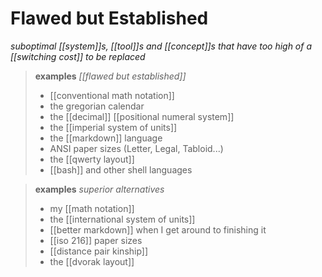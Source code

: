 # Flawed but Established

_suboptimal [[system]]s, [[tool]]s and [[concept]]s that have too high of a [[switching cost]] to be replaced_

> **examples** _[[flawed but established]]_
>
> - [[conventional math notation]]
> - the gregorian calendar
> - the [[decimal]] [[positional numeral system]]
> - the [[imperial system of units]]
> - the [[markdown]] language
> - ANSI paper sizes (Letter, Legal, Tabloid...)
> - the [[qwerty layout]]
> - [[bash]] and other shell languages

> **examples** _superior alternatives_
>
> - my [[math notation]]
> - the [[international system of units]]
> - [[better markdown]] when I get around to finishing it
> - [[iso 216]] paper sizes
> - [[distance pair kinship]]
> - the [[dvorak layout]]
